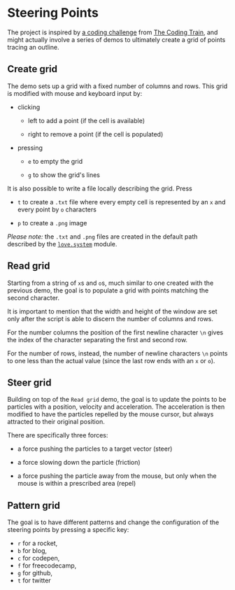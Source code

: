 # Steering Points

The project is inspired by [a coding challenge](https://youtu.be/4hA7G3gup-4) from [The Coding Train](https://thecodingtrain.com/), and might actually involve a series of demos to ultimately create a grid of points tracing an outline.

## Create grid

The demo sets up a grid with a fixed number of columns and rows. This grid is modified with mouse and keyboard input by:

- clicking

  - left to add a point (if the cell is available)

  - right to remove a point (if the cell is populated)

- pressing

  - `e` to empty the grid

  - `g` to show the grid's lines

It is also possible to write a file locally describing the grid. Press

- `t` to create a `.txt` file where every empty cell is represented by an `x` and every point by `o` characters

- `p` to create a `.png` image

_Please note:_ the `.txt` and `.png` files are created in the default path described by the [`love.system`](https://love2d.org/wiki/love.filesystem) module.

## Read grid

Starting from a string of `x`s and `o`s, much similar to one created with the previous demo, the goal is to populate a grid with points matching the second character.

It is important to mention that the width and height of the window are set only after the script is able to discern the number of columns and rows.

For the number columns the position of the first newline character `\n` gives the index of the character separating the first and second row.

For the number of rows, instead, the number of newline characters `\n` points to one less than the actual value (since the last row ends with an `x` or `o`).

## Steer grid

Building on top of the `Read grid` demo, the goal is to update the points to be particles with a position, velocity and acceleration. The acceleration is then modified to have the particles repelled by the mouse cursor, but always attracted to their original position.

There are specifically three forces:

- a force pushing the particles to a target vector (steer)

- a force slowing down the particle (friction)

- a force pushing the particle away from the mouse, but only when the mouse is within a prescribed area (repel)

## Pattern grid

The goal is to have different patterns and change the configuration of the steering points by pressing a specific key:

- `r` for a rocket,
- `b` for blog,
- `c` for codepen,
- `f` for freecodecamp,
- `g` for github,
- `t` for twitter
